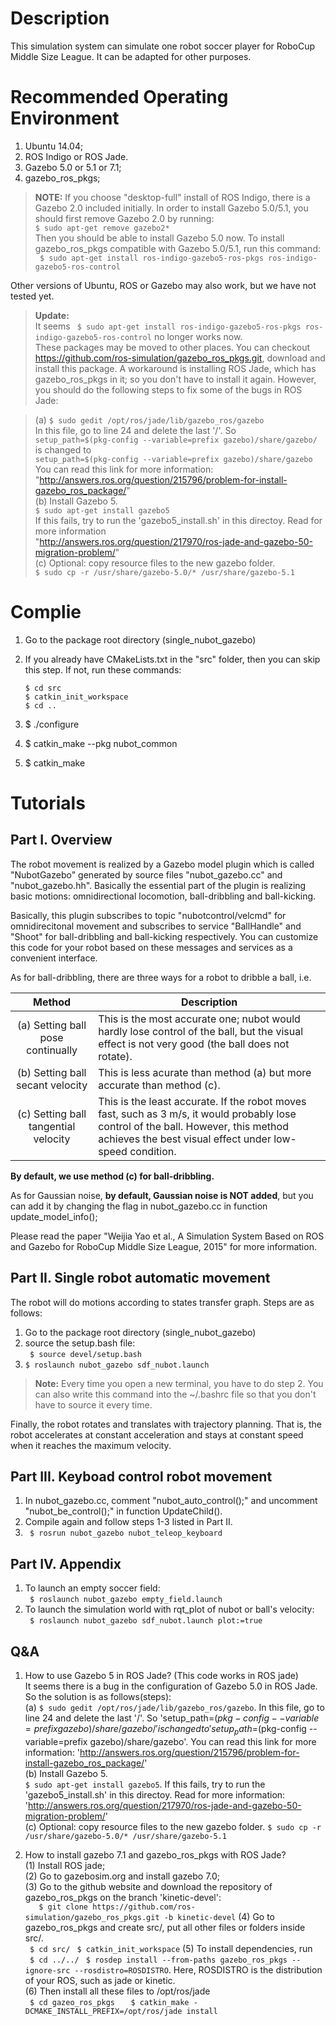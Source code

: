 # Description 
This simulation system can simulate one robot soccer player for RoboCup Middle Size League. It can be adapted for other purposes.

# Recommended Operating Environment
1. Ubuntu 14.04; 
2. ROS Indigo or ROS Jade.
3. Gazebo 5.0 or 5.1 or 7.1;
4. gazebo_ros_pkgs;

> **NOTE:** 
> If you choose "desktop-full" install of ROS Indigo, there is a Gazebo 2.0 included initially. In order to install Gazebo 5.0/5.1, you should first remove Gazebo 2.0 by running:   
` $ sudo apt-get remove gazebo2* `  
> Then you should be able to install Gazebo 5.0 now. To install gazebo_ros_pkgs compatible with Gazebo
> 5.0/5.1, run this command:  
` $ sudo apt-get install ros-indigo-gazebo5-ros-pkgs ros-indigo-gazebo5-ros-control`

    
Other versions of Ubuntu, ROS or Gazebo may also work, but we have not tested yet.

> **Update:**   
> It seems ` $ sudo apt-get install ros-indigo-gazebo5-ros-pkgs ros-indigo-gazebo5-ros-control` no longer works now.    
> These packages may be moved to other places. You can checkout https://github.com/ros-simulation/gazebo_ros_pkgs.git, 
> download and install this package.
> A workaround is installing ROS Jade, which has gazebo_ros_pkgs in it; so you don't have to install it again. However,   
> you should do the following steps to fix some of the bugs in ROS Jade:    
    
>    (a) `$ sudo gedit /opt/ros/jade/lib/gazebo_ros/gazebo`    
> In this file, go to line 24 and delete the last '/'. So    
> `setup_path=$(pkg-config --variable=prefix gazebo)/share/gazebo/`    
> is changed to     
> `setup_path=$(pkg-config --variable=prefix gazebo)/share/gazebo`    
>     You can read this link for more information:    
> "http://answers.ros.org/question/215796/problem-for-install-gazebo_ros_package/"    
>    (b) Install Gazebo 5.     
>    `$ sudo apt-get install gazebo5`     
> If this fails, try to run the 'gazebo5_install.sh' in this directoy. Read for more information    
> "http://answers.ros.org/question/217970/ros-jade-and-gazebo-50-migration-problem/"    
>   (c) Optional: copy resource files to the new gazebo folder.    
>    `$ sudo cp -r /usr/share/gazebo-5.0/* /usr/share/gazebo-5.1`    

# Complie
1. Go to the package root directory (single_nubot_gazebo)
2. If you already have CMakeLists.txt in the "src" folder, then you can skip this step. 
   If not, run these commands:
       
    ```
    $ cd src
    $ catkin_init_workspace
    $ cd ..
    ```
3. $ ./configure
4. $ catkin_make --pkg nubot_common
5. $ catkin_make

# Tutorials

## Part I. Overview
The robot movement is realized by a Gazebo model plugin which is called "NubotGazebo" generated by source files "nubot_gazebo.cc" and "nubot_gazebo.hh". Basically the essential part of the plugin is realizing basic motions: omnidirectional locomotion, ball-dribbling and ball-kicking.

Basically, this plugin subscribes to topic "nubotcontrol/velcmd" for omnidirecitonal movement and subscribes to service "BallHandle" and "Shoot" for ball-dribbling and ball-kicking respectively. You can customize this code for your robot based on these messages and services as a convenient interface.

As for ball-dribbling, there are three ways for a robot to dribble a ball, i.e.
            
Method  | Description
:-----: | -------------
(a) Setting ball pose continually  | This is the most accurate one; nubot would hardly lose control of the ball, but the visual effect is not very good (the ball does not rotate).
(b) Setting ball secant velocity  | This is less acurate than method (a) but more accurate than method (c).
(c) Setting ball tangential velocity |  This is the least accurate. If the robot moves fast, such as 3 m/s, it would probably lose control of the ball. However, this method achieves the best visual effect under low-speed condition.
**By default, we use method (c) for ball-dribbling.**
    
 As for Gaussian noise, **by default, Gaussian noise is NOT added**, but you can add it by changing the flag in nubot_gazebo.cc in function update_model_info();
         
Please read the paper "Weijia Yao et al., A Simulation System Based on ROS and Gazebo for RoboCup Middle Size League, 2015" for more information.
 
## Part II. Single robot automatic movement
 The robot will do motions according to states transfer graph. Steps are as follows:
 1. Go to the package root directory (single_nubot_gazebo)
 2. source the setup.bash file:   
   ` $ source devel/setup.bash`
 3.  `$ roslaunch nubot_gazebo sdf_nubot.launch`   
 
>  **Note:** Every time you open a new terminal, you have to do step 2. You can also write this command into the ~/.bashrc file so that you don't have to source it every time.

Finally, the robot rotates and translates with trajectory planning. That is, the robot accelerates at constant acceleration and stays at constant speed when it reaches the maximum velocity.
 
## Part III. Keyboad control robot movement
 1. In nubot_gazebo.cc, comment "nubot_auto_control();" and uncomment "nubot_be_control();" in function UpdateChild().
 2. Compile again and follow steps 1-3 listed in Part II.
 3. ` $ rosrun nubot_gazebo nubot_teleop_keyboard`
 
## Part IV. Appendix
  1. To launch an empty soccer field:   
  ` $ roslaunch nubot_gazebo empty_field.launch`
  2. To launch the simulation world with rqt_plot of nubot or ball's velocity:  
  ` $ roslaunch nubot_gazebo sdf_nubot.launch plot:=true`
  
  ## Q&A
1. How to use Gazebo 5 in ROS Jade? (This code works in ROS jade)   
    It seems there is a bug in the configuration of Gazebo 5.0 in ROS Jade. So the solution is as follows(steps):   
        (a) `$ sudo gedit /opt/ros/jade/lib/gazebo_ros/gazebo`.    In this file, go to line 24 and delete the last '/'. So 'setup_path=$(pkg-config --variable=prefix gazebo)/share/gazebo/' is changed to 'setup_path=$(pkg-config --variable=prefix gazebo)/share/gazebo'.
        You can read this link for more information: 'http://answers.ros.org/question/215796/problem-for-install-gazebo_ros_package/'   
        (b) Install Gazebo 5.    
        `$ sudo apt-get install gazebo5`. If this fails, try to run the 'gazebo5_install.sh' in this directoy. Read for more information: 'http://answers.ros.org/question/217970/ros-jade-and-gazebo-50-migration-problem/'   
        (c) Optional: copy resource files to the new gazebo folder.
        `$ sudo cp -r /usr/share/gazebo-5.0/* /usr/share/gazebo-5.1`

2. How to install gazebo 7.1 and gazebo_ros_pkgs with ROS Jade?   
(1) Install ROS jade;   
(2) Go to gazebosim.org and install gazebo 7.0;   
(3) Go to the github website and download the repository of gazebo_ros_pkgs on the branch 'kinetic-devel':   
`	$ git clone https://github.com/ros-simulation/gazebo_ros_pkgs.git -b kinetic-devel`
(4) Go to gazebo_ros_pkgs and create src/, put all other files or folders inside src/.    
 ` $ cd src/`
 ` $ catkin_init_workspace`
(5) To install dependencies, run    
` $ cd ../../`
` $ rosdep install --from-paths gazebo_ros_pkgs --ignore-src --rosdistro=ROSDISTRO`. Here, ROSDISTRO is the distribution of your ROS,    such as jade or kinetic.   
(6) Then install all these files to /opt/ros/jade   
` $ cd gazeo_ros_pkgs`
`	$ catkin_make -DCMAKE_INSTALL_PREFIX=/opt/ros/jade install`
